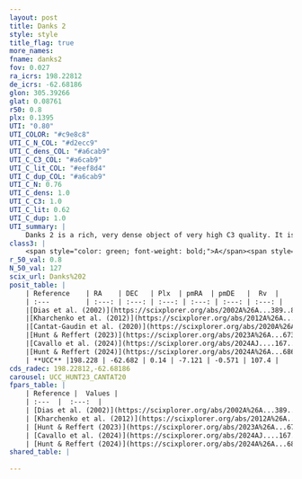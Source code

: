 ```yaml
---
layout: post
title: Danks 2
style: style
title_flag: true
more_names: 
fname: danks2
fov: 0.027
ra_icrs: 198.22812
de_icrs: -62.68186
glon: 305.39266
glat: 0.08761
r50: 0.8
plx: 0.1395
UTI: "0.80"
UTI_COLOR: "#c9e8c8"
UTI_C_N_COL: "#d2ecc9"
UTI_C_dens_COL: "#a6cab9"
UTI_C_C3_COL: "#a6cab9"
UTI_C_lit_COL: "#eef8d4"
UTI_C_dup_COL: "#a6cab9"
UTI_C_N: 0.76
UTI_C_dens: 1.0
UTI_C_C3: 1.0
UTI_C_lit: 0.62
UTI_C_dup: 1.0
UTI_summary: |
    Danks 2 is a rich, very dense object of very high C3 quality. It is moderately studied in the literature.
class3: |
    <span style="color: green; font-weight: bold;">A</span><span style="color: green; font-weight: bold;">A</span>
r_50_val: 0.8
N_50_val: 127
scix_url: Danks%202
posit_table: |
    | Reference    | RA    | DEC   | Plx  | pmRA  | pmDE   |  Rv  |
    | :---         | :---: | :---: | :---: | :---: | :---: | :---: |
    |[Dias et al. (2002)](https://scixplorer.org/abs/2002A%26A...389..871D) | 198.229 | -62.681 | -- | -23.0 | -11.0 | -44.0 |
    |[Kharchenko et al. (2012)](https://scixplorer.org/abs/2012A%26A...543A.156K) | 198.225 | -62.667 | -- | -12.51 | -1.98 | -- |
    |[Cantat-Gaudin et al. (2020)](https://scixplorer.org/abs/2020A%26A...640A...1C) | 198.222 | -62.681 | 0.129 | -7.016 | -0.336 | -- |
    |[Hunt & Reffert (2023)](https://scixplorer.org/abs/2023A%26A...673A.114H) | 198.223 | -62.68 | 0.14 | -7.146 | -0.619 | -36.519 |
    |[Cavallo et al. (2024)](https://scixplorer.org/abs/2024AJ....167...12C) | 198.194 | -62.695 | 0.138 | -- | -- | -- |
    |[Hunt & Reffert (2024)](https://scixplorer.org/abs/2024A%26A...686A..42H) | 198.223 | -62.68 | 0.14 | -7.146 | -0.619 | -36.519 |
    | **UCC** |198.228 | -62.682 | 0.14 | -7.121 | -0.571 | 107.4 | 
cds_radec: 198.22812,-62.68186
carousel: UCC_HUNT23_CANTAT20
fpars_table: |
    | Reference |  Values |
    | :---  |  :---:  |
    | [Dias et al. (2002)](https://scixplorer.org/abs/2002A%26A...389..871D) | `E(B-V)=2.4, Dist=3600.0, Age=6.7` |
    | [Kharchenko et al. (2012)](https://scixplorer.org/abs/2012A%26A...543A.156K) | `e_bv=2.353, distance=2231, log_age=6.3` |
    | [Hunt & Reffert (2023)](https://scixplorer.org/abs/2023A%26A...673A.114H) | `AV50=6.149, diffAV50=2.653, MOD50=13.752, logAge50=8.34` |
    | [Cavallo et al. (2024)](https://scixplorer.org/abs/2024AJ....167...12C) | `AV50=5.47, dMod50=12.76, logAge50=7.71, [Fe/H]50=0.83` |
    | [Hunt & Reffert (2024)](https://scixplorer.org/abs/2024A%26A...686A..42H) | `MassJ=5877.75` |
shared_table: |
    
---
```

